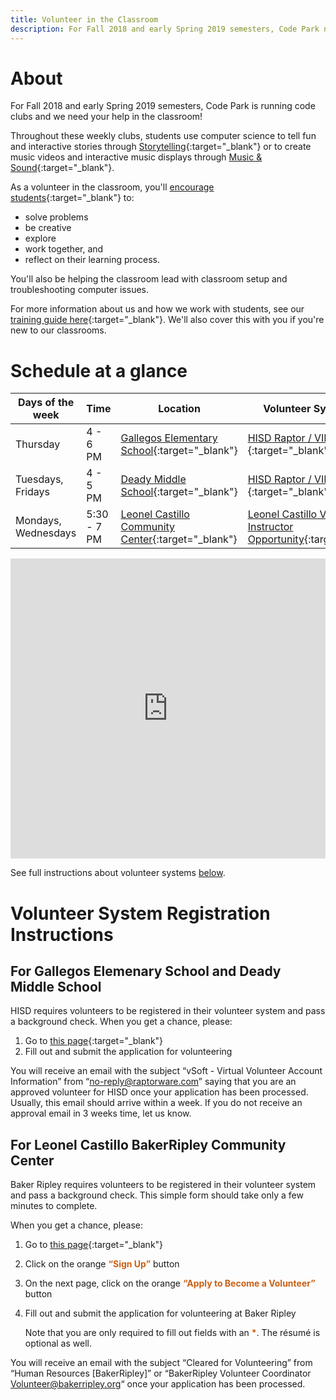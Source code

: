 ```yaml
---
title: Volunteer in the Classroom
description: For Fall 2018 and early Spring 2019 semesters, Code Park needs volunteers to cheer on code club students as they create with technology!
---
```


# About

For Fall 2018 and early Spring 2019 semesters, Code Park is running code clubs and we need your help in the classroom!

Throughout these weekly clubs, students use computer science to tell fun and interactive stories through [Storytelling](https://csfirst.withgoogle.com/c/cs-first/en/storytelling/overview.html){:target="_blank"} or to create music videos and interactive music displays through [Music & Sound](https://csfirst.withgoogle.com/c/cs-first/en/music-and-sound/overview.html){:target="_blank"}.

As a volunteer in the classroom, you'll [encourage students](http://bit.ly/codeparkorientation){:target="_blank"} to:

* solve problems
* be creative
* explore
* work together, and
* reflect on their learning process.

You'll also be helping the classroom lead with classroom setup and troubleshooting computer issues.

For more information about us and how we work with students, see our [training guide here](http://bit.ly/codeparkorientation){:target="_blank"}.  We'll also cover this with you if you're new to our classrooms.

# Schedule at a glance

| Days of the week      | Time          | Location                          | Volunteer System Link |
|-----------------------|---------------|-----------------------------------|----------------------|
| Thursday    | 4 - 6 PM      | [Gallegos Elementary School](https://www.google.com/maps/place/Gallegos+Elementary+School/@29.7339206,-95.2953698,17z/data=!3m1!4b1!4m5!3m4!1s0x8640bc34669568c3:0xc9f847daf25ecb34!8m2!3d29.733916!4d-95.2931811){:target="_blank"} | [HISD Raptor / VIPS ](https://apps.raptorware.com/vsoft/kiosk/volunteerregistration?clientId=f4767608-a773-44e7-8d47-645d85e67f27){:target="_blank"} |
| Tuesdays, Fridays     | 4 - 5 PM      | [Deady Middle School](https://www.google.com/maps/place/Deady+Middle+School/@29.733916,-95.2931811,15z/data=!4m5!3m4!1s0x8640bd978259bcc1:0x3219a86175ce2466!8m2!3d29.7046177!4d-95.2789266){:target="_blank"}        | [HISD Raptor / VIPS ](https://apps.raptorware.com/vsoft/kiosk/volunteerregistration?clientId=f4767608-a773-44e7-8d47-645d85e67f27){:target="_blank"} |
| Mondays, Wednesdays   | 5:30 - 7 PM      | [Leonel Castillo Community Center](https://www.google.com/maps/place/BakerRipley+Leonel+Castillo+Community+Center/@29.778265,-95.3692353,17z/data=!3m1!4b1!4m5!3m4!1s0x8640b8cc1b7a258f:0xcc8f224de42d532a!8m2!3d29.7782604!4d-95.3670466){:target="_blank"} | [Leonel Castillo Volunteer Instructor Opportunity](https://volunteer.bakerripley.org/recruiter/501/OppDetails/1268/Volunteer-Instructors/){:target="_blank"} |

<iframe src="https://www.google.com/maps/d/embed?mid=1dXJI9filizky48ZSNeMUKd0gAr0Kd5mh&hl=en" width="100%" height="480" frameborder="0"></iframe>

See full instructions about volunteer systems [below](#volunteer-system-registration-instructions).

# Volunteer System Registration Instructions

## For Gallegos Elemenary School and Deady Middle School

HISD requires volunteers to be registered in their volunteer system and pass a background check.  When you get a chance, please:

1. Go to [this page](https://apps.raptorware.com/vsoft/kiosk/volunteerregistration?clientId=f4767608-a773-44e7-8d47-645d85e67f27){:target="_blank"}
2. Fill out and submit the application for volunteering

You will receive an email with the subject “vSoft - Virtual Volunteer Account Information” from “no-reply@raptorware.com” saying that you are an approved volunteer for HISD once your application has been processed. Usually, this email should arrive within a week. If you do not receive an approval email in 3 weeks time, let us know.

## For Leonel Castillo BakerRipley Community Center

Baker Ripley requires volunteers to be registered in their volunteer system and pass a background check.  This simple form should take only a few minutes to complete.

When you get a chance, please:

1. Go to [this page](https://volunteer.bakerripley.org/recruiter/501/OppDetails/1268/Volunteer-Instructors/){:target="_blank"}
2. Click on the orange <strong style="color: rgb(202, 96, 21);">“Sign Up”</strong> button
3. On the next page, click on the orange <strong style="color: rgb(202, 96, 21);">“Apply to Become a Volunteer”</strong> button
4. Fill out and submit the application for volunteering at Baker Ripley

    Note that you are only required to fill out fields with an <strong style="color: rgb(202, 96, 21);">*</strong>.  The résumé is optional as well.

You will receive an email with the subject “Cleared for Volunteering” from “Human Resources [BakerRipley]” or “BakerRipley Volunteer Coordinator <Volunteer@bakerripley.org>“ once your application has been processed.
